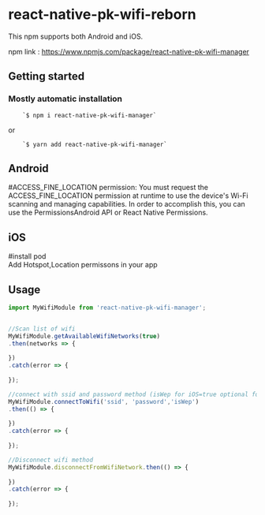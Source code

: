 # react-native-pk-wifi-reborn

This npm supports both Android and iOS.

npm link : https://www.npmjs.com/package/react-native-pk-wifi-manager

## Getting started

### Mostly automatic installation

        `$ npm i react-native-pk-wifi-manager`                               

  or

        `$ yarn add react-native-pk-wifi-manager` 

## Android

#ACCESS_FINE_LOCATION permission: 
You must request the ACCESS_FINE_LOCATION permission at runtime to use the device's Wi-Fi scanning and managing capabilities. In order to accomplish this, you can use the PermissionsAndroid API or React Native Permissions.

## iOS

#install pod  
Add Hotspot,Location permissons in your app  

## Usage

```javascript
import MyWifiModule from 'react-native-pk-wifi-manager';


//Scan list of wifi
MyWifiModule.getAvailableWifiNetworks(true)
.then(networks => {
              
})
.catch(error => {
              
});

//connect with ssid and password method (isWep for iOS=true optional for Android)
MyWifiModule.connectToWifi('ssid', 'password','isWep')
.then(() => {
         
})
.catch(error => {
           
});

//Disconnect wifi method
MyWifiModule.disconnectFromWifiNetwork.then(() => {
         
})
.catch(error => {
           
});
```
